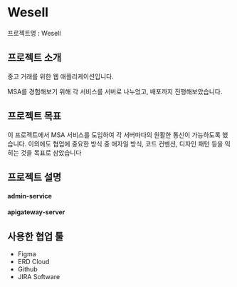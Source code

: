 # Wesell
프로젝트명 : Wesell

## 프로젝트 소개
중고 거래를 위한 웹 애플리케이션입니다.

MSA를 경험해보기 위해 각 서비스를 서버로 나누었고, 배포까지 진행해보았습니다.

## 프로젝트 목표
이 프로젝트에서 MSA 서비스를 도입하여 각 서버마다의 원활한 통신이 가능하도록 했습니다.
이외에도 협업에 중요한 방식 중 애자일 방식, 코드 컨벤션, 디자인 패턴 등을 익히는 것을 목표로 삼았습니다 

## 프로젝트 설명

#### admin-service
#### apigateway-server

## 사용한 협업 툴
- Figma
- ERD Cloud
- Github
- JIRA Software
